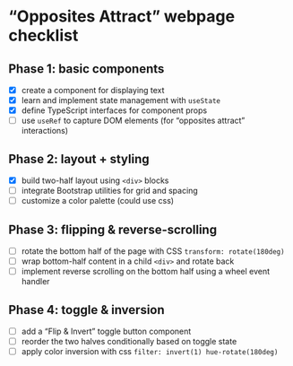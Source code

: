 # “Opposites Attract” webpage checklist

## Phase 1: basic components

- [x] create a component for displaying text
- [x] learn and implement state management with `useState`
- [x] define TypeScript interfaces for component props
- [ ] use `useRef` to capture DOM elements (for “opposites attract” interactions)

## Phase 2: layout + styling

- [x] build two-half layout using `<div>` blocks
- [ ] integrate Bootstrap utilities for grid and spacing
- [ ] customize a color palette (could use css)

## Phase 3: flipping & reverse-scrolling

- [ ] rotate the bottom half of the page with CSS `transform: rotate(180deg)`
- [ ] wrap bottom-half content in a child `<div>` and rotate back
- [ ] implement reverse scrolling on the bottom half using a wheel event handler

## Phase 4: toggle & inversion

- [ ] add a “Flip & Invert” toggle button component
- [ ] reorder the two halves conditionally based on toggle state
- [ ] apply color inversion with css `filter: invert(1) hue-rotate(180deg)`
